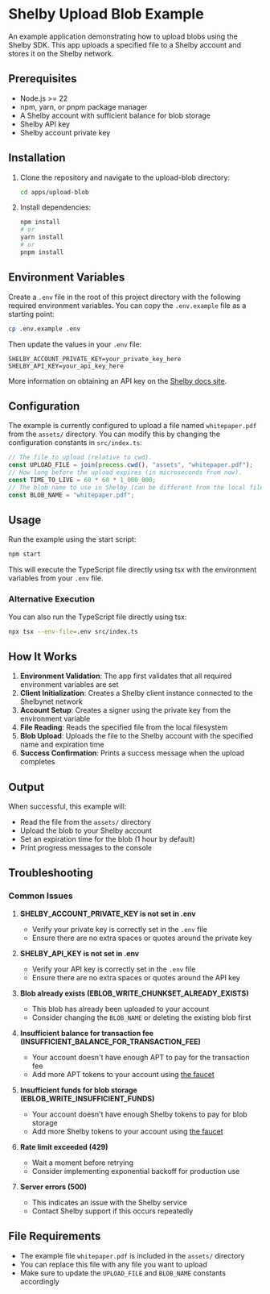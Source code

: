 # Shelby Upload Blob Example

An example application demonstrating how to upload blobs using the Shelby SDK. This app uploads a specified file to a Shelby account and stores it on the Shelby network.

## Prerequisites

- Node.js >= 22
- npm, yarn, or pnpm package manager
- A Shelby account with sufficient balance for blob storage
- Shelby API key
- Shelby account private key

## Installation

1. Clone the repository and navigate to the upload-blob directory:
   ```bash
   cd apps/upload-blob
   ```

2. Install dependencies:
   ```bash
   npm install
   # or
   yarn install
   # or
   pnpm install
   ```

## Environment Variables

Create a `.env` file in the root of this project directory with the following required environment variables. You can copy the `.env.example` file as a starting point:

```bash
cp .env.example .env
```

Then update the values in your `.env` file:

```env
SHELBY_ACCOUNT_PRIVATE_KEY=your_private_key_here
SHELBY_API_KEY=your_api_key_here
```

More information on obtaining an API key on the [Shelby docs site](https://docs.shelby.xyz/sdks/typescript/acquire-api-keys).

## Configuration

The example is currently configured to upload a file named `whitepaper.pdf` from the `assets/` directory. You can modify this by changing the configuration constants in `src/index.ts`:

```typescript
// The file to upload (relative to cwd).
const UPLOAD_FILE = join(process.cwd(), "assets", "whitepaper.pdf");
// How long before the upload expires (in microseconds from now).
const TIME_TO_LIVE = 60 * 60 * 1_000_000;
// The blob name to use in Shelby (can be different from the local file name).
const BLOB_NAME = "whitepaper.pdf";
```

## Usage

Run the example using the start script:

```bash
npm start
```

This will execute the TypeScript file directly using tsx with the environment variables from your `.env` file.

### Alternative Execution

You can also run the TypeScript file directly using tsx:

```bash
npx tsx --env-file=.env src/index.ts
```

## How It Works

1. **Environment Validation**: The app first validates that all required environment variables are set
2. **Client Initialization**: Creates a Shelby client instance connected to the Shelbynet network
3. **Account Setup**: Creates a signer using the private key from the environment variable
4. **File Reading**: Reads the specified file from the local filesystem
5. **Blob Upload**: Uploads the file to the Shelby account with the specified name and expiration time
6. **Success Confirmation**: Prints a success message when the upload completes

## Output

When successful, this example will:
- Read the file from the `assets/` directory
- Upload the blob to your Shelby account
- Set an expiration time for the blob (1 hour by default)
- Print progress messages to the console

## Troubleshooting

### Common Issues

1. **SHELBY_ACCOUNT_PRIVATE_KEY is not set in .env**
   - Verify your private key is correctly set in the `.env` file
   - Ensure there are no extra spaces or quotes around the private key

2. **SHELBY_API_KEY is not set in .env**
   - Verify your API key is correctly set in the `.env` file
   - Ensure there are no extra spaces or quotes around the API key

3. **Blob already exists (EBLOB_WRITE_CHUNKSET_ALREADY_EXISTS)**
   - This blob has already been uploaded to your account
   - Consider changing the `BLOB_NAME` or deleting the existing blob first

4. **Insufficient balance for transaction fee (INSUFFICIENT_BALANCE_FOR_TRANSACTION_FEE)**
   - Your account doesn't have enough APT to pay for the transaction fee
   - Add more APT tokens to your account using [the faucet](https://docs.shelby.xyz/apis/faucet/aptos)

5. **Insufficient funds for blob storage (EBLOB_WRITE_INSUFFICIENT_FUNDS)**
   - Your account doesn't have enough Shelby tokens to pay for blob storage
   - Add more Shelby tokens to your account using [the faucet](https://docs.shelby.xyz/apis/faucet/shelbyusd)

6. **Rate limit exceeded (429)**
   - Wait a moment before retrying
   - Consider implementing exponential backoff for production use

7. **Server errors (500)**
   - This indicates an issue with the Shelby service
   - Contact Shelby support if this occurs repeatedly

## File Requirements

- The example file `whitepaper.pdf` is included in the `assets/` directory
- You can replace this file with any file you want to upload
- Make sure to update the `UPLOAD_FILE` and `BLOB_NAME` constants accordingly
